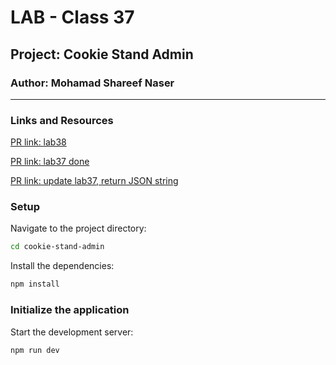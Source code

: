 # LAB - Class 37

## Project: Cookie Stand Admin

### Author: Mohamad Shareef Naser

---

### Links and Resources

[PR link: lab38](https://github.com/mshnas9/cookie-stand-admin/pull/4) 

[PR link: lab37 done](https://github.com/mshnas9/cookie-stand-admin/pull/1) 

[PR link: update lab37, return JSON string](https://github.com/mshnas9/cookie-stand-admin/pull/3)

### Setup

Navigate to the project directory:

```bash
cd cookie-stand-admin
```

Install the dependencies:

```bash
npm install
```

### Initialize the application

Start the development server:

```bash
npm run dev
```
